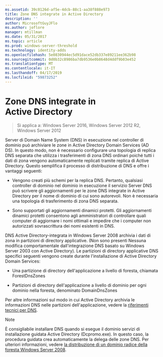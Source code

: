 ```yaml
---
ms.assetid: 39c0126d-af5e-4dcb-88c1-aa38f888e973
title: Zone DNS integrate in Active Directory
description: ''
author: MicrosoftGuyJFlo
ms.author: joflore
manager: mtillman
ms.date: 05/31/2017
ms.topic: article
ms.prod: windows-server-threshold
ms.technology: identity-adds
ms.openlocfilehash: 5e0830944ec5d91dace52db337e89211ee362b98
ms.sourcegitcommit: 0d0b32c8986ba7db9536e0b8648d4ddf9b03e452
ms.translationtype: MT
ms.contentlocale: it-IT
ms.lasthandoff: 04/17/2019
ms.locfileid: "59873252"
---
```

# <a name="active-directory-integrated-dns-zones"></a>Zone DNS integrate in Active Directory

>Si applica a: Windows Server 2016, Windows Server 2012 R2, Windows Server 2012

Server di Domain Name System (DNS) in esecuzione nel controller di dominio può archiviare le zone in Active Directory Domain Services (AD DS). In questo modo, non è necessario configurare una topologia di replica DNS separata che utilizza i trasferimenti di zona DNS ordinari poiché tutti i dati di zona vengono automaticamente replicati tramite replica di Active Directory. Questo semplifica il processo di distribuzione di DNS e offre i vantaggi seguenti:  
  
-   Vengono creati più schemi per la replica DNS. Pertanto, qualsiasi controller di dominio nel dominio in esecuzione il servizio Server DNS può scrivere gli aggiornamenti per le zone DNS integrate in Active Directory per il nome di dominio di cui sono autorevoli. Non è necessaria una topologia di trasferimento di zona DNS separata.  
  
-   Sono supportati gli aggiornamenti dinamici protetti. Gli aggiornamenti dinamici protetti consentono agli amministratori di controllare quali computer di aggiornare i nomi ottimali e impedire che i computer non autorizzati sovrascrittura dei nomi esistenti in DNS.  
  
DNS Active Directory-integrata in Windows Server 2008 archivia i dati di zona in partizioni di directory applicative. (Non sono presenti Nessuna modifica comportamentale dall'integrazione DNS basato su Windows Server 2003 con Active Directory). Le partizioni di directory applicative DNS specifici seguenti vengono create durante l'installazione di Active Directory Domain Services:  
  
-   Una partizione di directory dell'applicazione a livello di foresta, chiamata ForestDnsZones  
  
-   Partizioni di directory dell'applicazione a livello di dominio per ogni dominio nella foresta, denominato DomainDnsZones  
  
Per altre informazioni sul modo in cui Active Directory archivia le informazioni DNS nelle partizioni dell'applicazione, vedere la [riferimenti tecnici per DNS](https://go.microsoft.com/fwlink/?LinkId=106636).  
  
> [!NOTE]  
> È consigliabile installare DNS quando si esegue il dominio servizi di installazione guidata Active Directory (Dcpromo.exe). In questo caso, la procedura guidata crea automaticamente la delega delle zone DNS. Per ulteriori informazioni, vedere [la distribuzione di un dominio radice della foresta Windows Server 2008](https://technet.microsoft.com/library/cc731174.aspx).  
  


